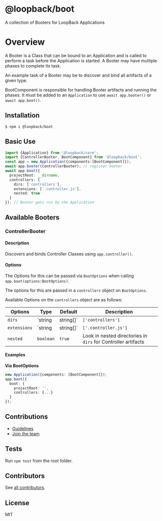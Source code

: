 # @loopback/boot

A collection of Booters for LoopBack Applications

# Overview

A Booter is a Class that can be bound to an Application and is called
to perform a task before the Application is started. A Booter may have multiple
phases to complete its task.

An example task of a Booter may be to discover and bind all artifacts of a
given type.

BootComponent is responsible for handling Booter artifacts and running the
phases. It must be added to an `Application` to use `await app.booter()`
or `await app.boot()`.

## Installation

```shell
$ npm i @loopback/boot
```

## Basic Use

```ts
import {Application} from '@loopback/core';
import {ControllerBooter, BootComponent} from '@loopback/boot';
const app = new Application({components:[BootComponent]});
await app.booter(ControllerBooter); // register booter
await app.boot({
  projectRoot: __dirname,
  controllers: {
    dirs: ['controllers'],
    extensions: ['.controller.js'],
    nested: true
  }
}); // Booter gets run by the Application
```

## Available Booters

### ControllerBooter

#### Description
Discovers and binds Controller Classes using `app.controller()`.

#### Options
The Options for this can be passed via `BootOptions` when calling `app.boot(options:BootOptions)`.

The options for this are passed in a `controllers` object on `BootOptions`.

Available Options on the `controllers` object are as follows:

|Options|Type|Default|Description|
|-|-|-|-|
|`dirs`|`string | string[]`|`['controllers']`|Paths relative to projectRoot to look in for Controller artifacts|
|`extensions`|`string | string[]`|`['.controller.js']`|File extensions to match for Controller artifacts|
|`nested`|`boolean`|`true`|Look in nested directories in `dirs` for Controller artifacts|

#### Examples
**Via BootOptions**
```ts
new Application({components: [BootComponent]});
app.boot({
  boot: {
    projectRoot: '',
    controllers: {...}
  }
});
```

## Contributions

- [Guidelines](https://github.com/strongloop/loopback-next/wiki/Contributing#guidelines)
- [Join the team](https://github.com/strongloop/loopback-next/issues/110)

## Tests

Run `npm test` from the root folder.

## Contributors

See [all contributors](https://github.com/strongloop/loopback-next/graphs/contributors).

## License

MIT
